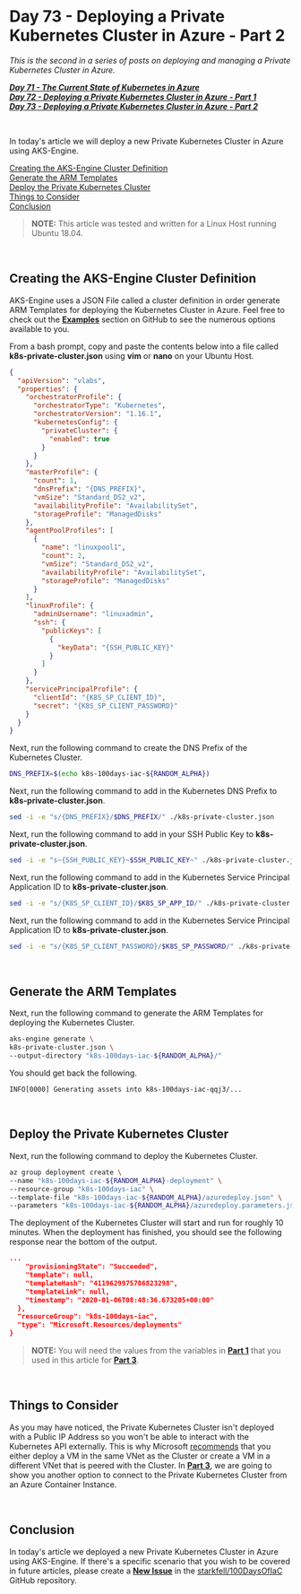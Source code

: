 # Day 73 - Deploying a Private Kubernetes Cluster in Azure - Part 2

*This is the second in a series of posts on deploying and managing a Private Kubernetes Cluster in Azure.*

***[Day 71 - The Current State of Kubernetes in Azure](./day.71.the.current.state.of.k8s.in.azure.md)***</br>
***[Day 72 - Deploying a Private Kubernetes Cluster in Azure - Part 1](./day.72.deploying.private.k8s.clusters.in.azure.001.md)***</br>
***[Day 73 - Deploying a Private Kubernetes Cluster in Azure - Part 2](./day.73.deploying.private.k8s.clusters.in.azure.002.md)***</br>

</br>

In today's article we will deploy a new Private Kubernetes Cluster in Azure using AKS-Engine.

[Creating the AKS-Engine Cluster Definition](#creating-the-aks-engine-cluster-definition)</br>
[Generate the ARM Templates](#generate-the-arm-templates)</br>
[Deploy the Private Kubernetes Cluster](#deploy-the-private-kubernetes-cluster)</br>
[Things to Consider](#things-to-consider)</br>
[Conclusion](#conclusion)</br>

> **NOTE:** This article was tested and written for a Linux Host running Ubuntu 18.04.

</br>

## Creating the AKS-Engine Cluster Definition

AKS-Engine uses a JSON File called a cluster definition in order generate ARM Templates for deploying the Kubernetes Cluster in Azure. Feel free to check out the **[Examples](github.com/Azure/aks-engine/tree/master/examples)** section on GitHub to see the numerous options available to you.

From a bash prompt, copy and paste the contents below into a file called **k8s-private-cluster.json** using **vim** or **nano** on your Ubuntu Host.

```json
{
  "apiVersion": "vlabs",
  "properties": {
    "orchestratorProfile": {
      "orchestratorType": "Kubernetes",
      "orchestratorVersion": "1.16.1",
      "kubernetesConfig": {
        "privateCluster": {
          "enabled": true
        }
      }
    },
    "masterProfile": {
      "count": 1,
      "dnsPrefix": "{DNS_PREFIX}",
      "vmSize": "Standard_DS2_v2",
      "availabilityProfile": "AvailabilitySet",
      "storageProfile": "ManagedDisks"
    },
    "agentPoolProfiles": [
      {
        "name": "linuxpool1",
        "count": 2,
        "vmSize": "Standard_DS2_v2",
        "availabilityProfile": "AvailabilitySet",
        "storageProfile": "ManagedDisks"
      }
    ],
    "linuxProfile": {
      "adminUsername": "linuxadmin",
      "ssh": {
        "publicKeys": [
          {
            "keyData": "{SSH_PUBLIC_KEY}"
          }
        ]
      }
    },
    "servicePrincipalProfile": {
      "clientId": "{K8S_SP_CLIENT_ID}",
      "secret": "{K8S_SP_CLIENT_PASSWORD}"
    }
  }
}
```

Next, run the following command to create the DNS Prefix of the Kubernetes Cluster.

```bash
DNS_PREFIX=$(echo k8s-100days-iac-${RANDOM_ALPHA})
```

Next, run the following command to add in the Kubernetes DNS Prefix to **k8s-private-cluster.json**.

```bash
sed -i -e "s/{DNS_PREFIX}/$DNS_PREFIX/" ./k8s-private-cluster.json
```

Next, run the following command to add in your SSH Public Key to **k8s-private-cluster.json**.

```bash
sed -i -e "s~{SSH_PUBLIC_KEY}~$SSH_PUBLIC_KEY~" ./k8s-private-cluster.json
```

Next, run the following command to add in the Kubernetes Service Principal Application ID to **k8s-private-cluster.json**.

```bash
sed -i -e "s/{K8S_SP_CLIENT_ID}/$K8S_SP_APP_ID/" ./k8s-private-cluster.json
```

Next, run the following command to add in the Kubernetes Service Principal Application ID to **k8s-private-cluster.json**.

```bash
sed -i -e "s/{K8S_SP_CLIENT_PASSWORD}/$K8S_SP_PASSWORD/" ./k8s-private-cluster.json
```

</br>

## Generate the ARM Templates

Next, run the following command to generate the ARM Templates for deploying the Kubernetes Cluster.

```bash
aks-engine generate \
k8s-private-cluster.json \
--output-directory "k8s-100days-iac-${RANDOM_ALPHA}/"
```

You should get back the following.

```console
INFO[0000] Generating assets into k8s-100days-iac-qqj3/...
```

</br>

## Deploy the Private Kubernetes Cluster

Next, run the following command to deploy the Kubernetes Cluster.

```bash
az group deployment create \
--name "k8s-100days-iac-${RANDOM_ALPHA}-deployment" \
--resource-group "k8s-100days-iac" \
--template-file "k8s-100days-iac-${RANDOM_ALPHA}/azuredeploy.json" \
--parameters "k8s-100days-iac-${RANDOM_ALPHA}/azuredeploy.parameters.json"
```

The deployment of the Kubernetes Cluster will start and run for roughly 10 minutes. When the deployment has finished, you should see the following response near the bottom of the output.

```json
...
    "provisioningState": "Succeeded",
    "template": null,
    "templateHash": "4119629975786823298",
    "templateLink": null,
    "timestamp": "2020-01-06T08:48:36.673205+00:00"
  },
  "resourceGroup": "k8s-100days-iac",
  "type": "Microsoft.Resources/deployments"
}
```

> **NOTE:** You will need the values from the variables in **[Part 1](./day.72.deploying.private.k8s.clusters.in.azure.001.md)** that you used in this article for **[Part 3](./day.74.deploying.private.k8s.clusters.in.azure.003.md)**.

</br>

## Things to Consider

As you may have noticed, the Private Kubernetes Cluster isn't deployed with a Public IP Address so you won't be able to interact with the Kubernetes API externally. This is why Microsoft [recommends](https://docs.microsoft.com/en-us/azure/aks/private-clusters#steps-to-connect-to-the-private-cluster) that you either deploy a VM in the same VNet as the Cluster or create a VM in a different VNet that is peered with the Cluster. In **[Part 3](./day.74.deploying.private.k8s.clusters.in.azure.003.md)**, we are going to show you another option to connect to the Private Kubernetes Cluster from an Azure Container Instance.

</br>

## Conclusion

In today's article we deployed a new Private Kubernetes Cluster in Azure using AKS-Engine. If there's a specific scenario that you wish to be covered in future articles, please create a **[New Issue](https://github.com/starkfell/100DaysOfIaC/issues)** in the [starkfell/100DaysOfIaC](https://github.com/starkfell/100DaysOfIaC/) GitHub repository.
